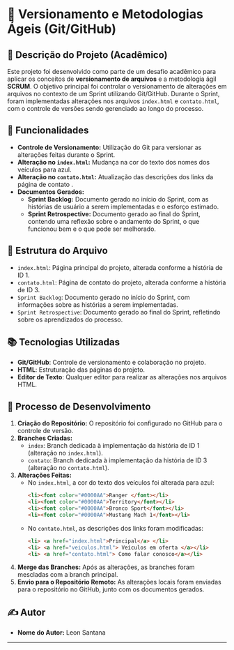 # 🚀 Versionamento e Metodologias Ágeis (Git/GitHub)

## 📌 Descrição do Projeto (Acadêmico)
Este projeto foi desenvolvido como parte de um desafio acadêmico para aplicar os conceitos de **versionamento de arquivos** e a metodologia ágil **SCRUM**. O objetivo principal foi controlar o versionamento de alterações em arquivos no contexto de um Sprint utilizando Git/GitHub. Durante o Sprint, foram implementadas alterações nos arquivos `index.html` e `contato.html`, com o controle de versões sendo gerenciado ao longo do processo.


## 📌 Funcionalidades

- **Controle de Versionamento:** Utilização do Git para versionar as alterações feitas durante o Sprint.
- **Alteração no `index.html`:** Mudança na cor do texto dos nomes dos veículos para azul.
- **Alteração no `contato.html`:** Atualização das descrições dos links da página de contato .
- **Documentos Gerados:**
  - **Sprint Backlog:** Documento gerado no início do Sprint, com as histórias de usuário a serem implementadas e o esforço estimado.
  - **Sprint Retrospective:** Documento gerado ao final do Sprint, contendo uma reflexão sobre o andamento do Sprint, o que funcionou bem e o que pode ser melhorado.

## 📂 Estrutura do Arquivo

- `index.html`: Página principal do projeto, alterada conforme a história de ID 1.
- `contato.html`: Página de contato do projeto, alterada conforme a história de ID 3.
- `Sprint Backlog`: Documento gerado no início do Sprint, com informações sobre as histórias a serem implementadas.
- `Sprint Retrospective`: Documento gerado ao final do Sprint, refletindo sobre os aprendizados do processo.

## 📚 Tecnologias Utilizadas

- **Git/GitHub**: Controle de versionamento e colaboração no projeto.
- **HTML**: Estruturação das páginas do projeto.
- **Editor de Texto**: Qualquer editor para realizar as alterações nos arquivos HTML.

## 📝 Processo de Desenvolvimento

1. **Criação do Repositório:** O repositório foi configurado no GitHub para o controle de versão.
2. **Branches Criadas:**
   - `index`: Branch dedicada à implementação da história de ID 1 (alteração no `index.html`).
   - `contato`: Branch dedicada à implementação da história de ID 3 (alteração no `contato.html`).
3. **Alterações Feitas:**
   - No `index.html`, a cor do texto dos veículos foi alterada para azul:
     ```html
     <li><font color="#0000AA">Ranger </font></li>
     <li><font color="#0000AA">Territory</font></li>
     <li><font color="#0000AA">Bronco Sport</font></li>
     <li><font color="#0000AA">Mustang Mach 1</font></li>
     ```
   - No `contato.html`, as descrições dos links foram modificadas:
     ```html
     <li> <a href="index.html">Principal</a> </li>
     <li> <a href="veiculos.html"> Veículos em oferta </a></li>
     <li> <a href="contato.html"> Como falar conosco</a></li>
     ```
4. **Merge das Branches:** Após as alterações, as branches foram mescladas com a branch principal.
5. **Envio para o Repositório Remoto:** As alterações locais foram enviadas para o repositório no GitHub, junto com os documentos gerados.

## ✍️ Autor

- **Nome do Autor:** Leon Santana

---
